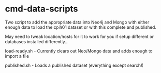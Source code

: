 # cmd-data-scripts

Two script to add the appropriate data into Neo4j and Mongo with either enough data to load the cpih01 dataset or with this complete and published.

May need to tweak location/hosts for it to work for you if setup different or databases installed differently...

load-ready.sh - Currently clears out Neo/Mongo data and adds enough to import a file

published.sh - Loads a published dataset (everything except search!)
